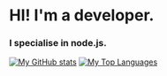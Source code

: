 # HI! I'm a developer.
### I specialise in node.js.

[![My GitHub stats](https://github-readme-stats.vercel.app/api?username=zNotChill&show_icons=true&theme=tokyonight)](https://github.com/anuraghazra/github-readme-stats)
[![My Top Languages](https://github-readme-stats.vercel.app/api/top-langs/?username=zNotChill)](https://github.com/anuraghazra/github-readme-stats)
